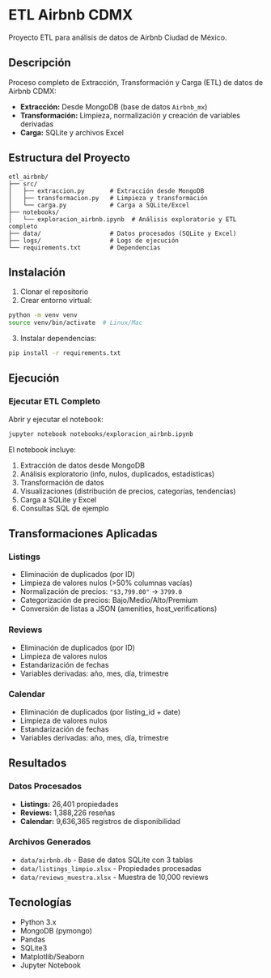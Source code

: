 # ETL Airbnb CDMX

Proyecto ETL para análisis de datos de Airbnb Ciudad de México.

## Descripción

Proceso completo de Extracción, Transformación y Carga (ETL) de datos de Airbnb CDMX:
- **Extracción:** Desde MongoDB (base de datos `Airbnb_mx`)
- **Transformación:** Limpieza, normalización y creación de variables derivadas
- **Carga:** SQLite y archivos Excel

## Estructura del Proyecto

```
etl_airbnb/
├── src/
│   ├── extraccion.py       # Extracción desde MongoDB
│   ├── transformacion.py   # Limpieza y transformación
│   └── carga.py            # Carga a SQLite/Excel
├── notebooks/
│   └── exploracion_airbnb.ipynb  # Análisis exploratorio y ETL completo
├── data/                   # Datos procesados (SQLite y Excel)
├── logs/                   # Logs de ejecución
└── requirements.txt        # Dependencias
```

## Instalación

1. Clonar el repositorio
2. Crear entorno virtual:
```bash
python -m venv venv
source venv/bin/activate  # Linux/Mac
```
3. Instalar dependencias:
```bash
pip install -r requirements.txt
```

## Ejecución

### Ejecutar ETL Completo

Abrir y ejecutar el notebook:
```bash
jupyter notebook notebooks/exploracion_airbnb.ipynb
```

El notebook incluye:
1. Extracción de datos desde MongoDB
2. Análisis exploratorio (info, nulos, duplicados, estadísticas)
3. Transformación de datos
4. Visualizaciones (distribución de precios, categorías, tendencias)
5. Carga a SQLite y Excel
6. Consultas SQL de ejemplo

## Transformaciones Aplicadas

### Listings
- Eliminación de duplicados (por ID)
- Limpieza de valores nulos (>50% columnas vacías)
- Normalización de precios: `"$3,799.00"` → `3799.0`
- Categorización de precios: Bajo/Medio/Alto/Premium
- Conversión de listas a JSON (amenities, host_verifications)

### Reviews
- Eliminación de duplicados (por ID)
- Limpieza de valores nulos
- Estandarización de fechas
- Variables derivadas: año, mes, día, trimestre

### Calendar
- Eliminación de duplicados (por listing_id + date)
- Limpieza de valores nulos
- Estandarización de fechas
- Variables derivadas: año, mes, día, trimestre

## Resultados

### Datos Procesados
- **Listings:** 26,401 propiedades
- **Reviews:** 1,388,226 reseñas
- **Calendar:** 9,636,365 registros de disponibilidad

### Archivos Generados
- `data/airbnb.db` - Base de datos SQLite con 3 tablas
- `data/listings_limpio.xlsx` - Propiedades procesadas
- `data/reviews_muestra.xlsx` - Muestra de 10,000 reviews

## Tecnologías

- Python 3.x
- MongoDB (pymongo)
- Pandas
- SQLite3
- Matplotlib/Seaborn
- Jupyter Notebook
